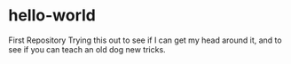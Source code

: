 # hello-world
First Repository
Trying this out to see if I can get my head around it, and to see if you can teach an old dog new tricks.
